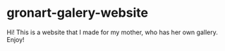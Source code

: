 # gronart-galery-website
Hi! This is a website that I made for my mother, who has her own gallery. Enjoy!
